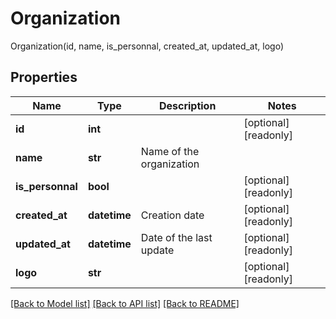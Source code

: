 # Organization

Organization(id, name, is_personnal, created_at, updated_at, logo)
## Properties
Name | Type | Description | Notes
------------ | ------------- | ------------- | -------------
**id** | **int** |  | [optional] [readonly] 
**name** | **str** | Name of the organization | 
**is_personnal** | **bool** |  | [optional] [readonly] 
**created_at** | **datetime** | Creation date | [optional] [readonly] 
**updated_at** | **datetime** | Date of the last update | [optional] [readonly] 
**logo** | **str** |  | [optional] [readonly] 

[[Back to Model list]](../README.md#documentation-for-models) [[Back to API list]](../README.md#documentation-for-api-endpoints) [[Back to README]](../README.md)


